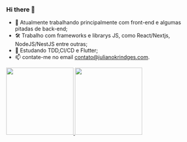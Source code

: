 ### Hi there 👋

- 🔭 Atualmente trabalhando principalmente com front-end e algumas pitadas de back-end;
- 🛠  Trabalho com frameworks e librarys JS, como React/Nextjs, NodeJS/NestJS entre outras;
- 🌱 Estudando TDD,CI/CD e Flutter;
- 📫 contate-me no email contato@julianokrindges.com.

<div>
  <a href="https://julianokrindges.com.br">
  <img height="180em" src="https://github-readme-stats.vercel.app/api?username=krindgesjuliano&show_icons=true&theme=nightowl&include_all_commits=true&count_private=true"/>
  <img height="180em" src="https://github-readme-stats.vercel.app/api/top-langs/?username=krindgesjuliano&layout=compact&langs_count=7&theme=nightowl"/>
</div>
